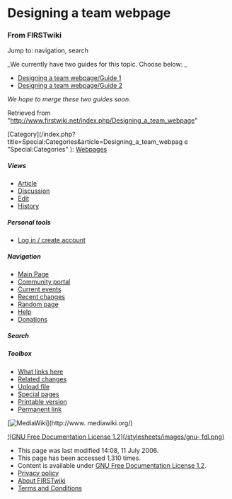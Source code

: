 # Designing a team webpage

### From FIRSTwiki

Jump to: navigation, search

_We currently have two guides for this topic. Choose below: _

  * [Designing a team webpage/Guide 1](/index.php/Designing_a_team_webpage/Guide_1 "Designing a team webpage/Guide 1" )
  * [Designing a team webpage/Guide 2](/index.php/Designing_a_team_webpage/Guide_2 "Designing a team webpage/Guide 2" )

_We hope to merge these two guides soon._

Retrieved from "<http://www.firstwiki.net/index.php/Designing_a_team_webpage>"

[Category](/index.php?title=Special:Categories&article=Designing_a_team_webpag
e "Special:Categories" ): [Webpages](/index.php/Category:Webpages
"Category:Webpages" )

##### Views

  * [Article](/index.php/Designing_a_team_webpage)
  * [Discussion](/index.php/Talk:Designing_a_team_webpage)
  * [Edit](/index.php?title=Designing_a_team_webpage&action=edit)
  * [History](/index.php?title=Designing_a_team_webpage&action=history)

##### Personal tools

  * [Log in / create account](/index.php?title=Special:Userlogin&returnto=Designing_a_team_webpage)

[](/index.php/Main_Page "Main Page" )

##### Navigation

  * [Main Page](/index.php/Main_Page)
  * [Community portal](/index.php/FIRSTwiki:Community_portal)
  * [Current events](/index.php/Current_events)
  * [Recent changes](/index.php/Special:Recentchanges)
  * [Random page](/index.php/Special:Random)
  * [Help](/index.php/Help:Contents)
  * [Donations](/index.php/FIRSTwiki:Site_support)

##### Search



##### Toolbox

  * [What links here](/index.php/Special:Whatlinkshere/Designing_a_team_webpage)
  * [Related changes](/index.php/Special:Recentchangeslinked/Designing_a_team_webpage)
  * [Upload file](/index.php/Special:Upload)
  * [Special pages](/index.php/Special:Specialpages)
  * [Printable version](/index.php?title=Designing_a_team_webpage&printable=yes)
  * [Permanent link](/index.php?title=Designing_a_team_webpage&oldid=48719)

[![MediaWiki](/skins/common/images/poweredby_mediawiki_88x31.png)](http://www.
mediawiki.org/)

[![GNU Free Documentation License 1.2](/stylesheets/images/gnu-
fdl.png)](http://www.gnu.org/copyleft/fdl.html)

  * This page was last modified 14:08, 11 July 2006.
  * This page has been accessed 1,310 times.
  * Content is available under [GNU Free Documentation License 1.2](http://www.gnu.org/copyleft/fdl.html "http://www.gnu.org/copyleft/fdl.html" ).
  * [Privacy policy](/index.php/FIRSTwiki:Privacy_policy "FIRSTwiki:Privacy policy" )
  * [About FIRSTwiki](/index.php/FIRSTwiki:About "FIRSTwiki:About" )
  * [Terms and Conditions](/index.php/FIRSTwiki:Terms_and_conditions "FIRSTwiki:Terms and conditions" )

